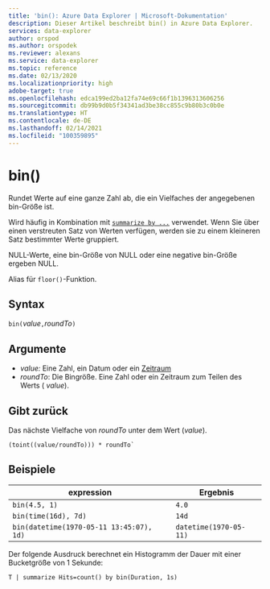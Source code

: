 ```yaml
---
title: 'bin(): Azure Data Explorer | Microsoft-Dokumentation'
description: Dieser Artikel beschreibt bin() in Azure Data Explorer.
services: data-explorer
author: orspod
ms.author: orspodek
ms.reviewer: alexans
ms.service: data-explorer
ms.topic: reference
ms.date: 02/13/2020
ms.localizationpriority: high
adobe-target: true
ms.openlocfilehash: edca199ed2ba12fa74e69c66f1b1396313606256
ms.sourcegitcommit: db99b9d0b5f34341ad3be38cc855c9b80b3c0b0e
ms.translationtype: HT
ms.contentlocale: de-DE
ms.lasthandoff: 02/14/2021
ms.locfileid: "100359895"
---
```

# <a name="bin"></a>bin()

Rundet Werte auf eine ganze Zahl ab, die ein Vielfaches der angegebenen bin-Größe ist. 

Wird häufig in Kombination mit [`summarize by ...`](./summarizeoperator.md) verwendet.
Wenn Sie über einen verstreuten Satz von Werten verfügen, werden sie zu einem kleineren Satz bestimmter Werte gruppiert.

NULL-Werte, eine bin-Größe von NULL oder eine negative bin-Größe ergeben NULL. 

Alias für `floor()`-Funktion.

## <a name="syntax"></a>Syntax

`bin(`*value*`,`*roundTo*`)`

## <a name="arguments"></a>Argumente

* *value:* Eine Zahl, ein Datum oder ein [Zeitraum](scalar-data-types/timespan.md) 
* *roundTo*: Die Bingröße. Eine Zahl oder ein Zeitraum zum Teilen des Werts ( *value*). 

## <a name="returns"></a>Gibt zurück

Das nächste Vielfache von *roundTo* unter dem Wert (*value*).  
 
```kusto
(toint((value/roundTo))) * roundTo`
```

## <a name="examples"></a>Beispiele

expression | Ergebnis
---|---
`bin(4.5, 1)` | `4.0`
`bin(time(16d), 7d)` | `14d`
`bin(datetime(1970-05-11 13:45:07), 1d)`|  `datetime(1970-05-11)`


Der folgende Ausdruck berechnet ein Histogramm der Dauer mit einer Bucketgröße von 1 Sekunde:

```kusto
T | summarize Hits=count() by bin(Duration, 1s)
```
